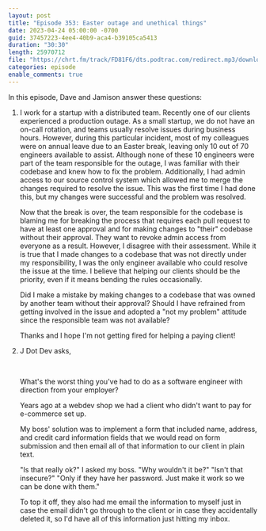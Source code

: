 ```yaml
---
layout: post
title: "Episode 353: Easter outage and unethical things"
date: 2023-04-24 05:00:00 -0700
guid: 37457223-4ee4-40b9-aca4-b39105ca5413
duration: "30:30"
length: 25970712
file: "https://chrt.fm/track/FD81F6/dts.podtrac.com/redirect.mp3/download.softskills.audio/sse-353.mp3"
categories: episode
enable_comments: true
---
```


In this episode, Dave and Jamison answer these questions:

1. I work for a startup with a distributed team. Recently one of our clients experienced a production outage. As a small startup, we do not have an on-call rotation, and teams usually resolve issues during business hours. However, during this particular incident, most of my colleagues were on annual leave due to an Easter break, leaving only 10 out of 70 engineers available to assist. Although none of these 10 engineers were part of the team responsible for the outage, I was familiar with their codebase and knew how to fix the problem. Additionally, I had admin access to our source control system which allowed me to merge the changes required to resolve the issue. This was the first time I had done this, but my changes were successful and the problem was resolved.
   
   Now that the break is over, the team responsible for the codebase is blaming me for breaking the process that requires each pull request to have at least one approval and for making changes to "their" codebase without their approval. They want to revoke admin access from everyone as a result. However, I disagree with their assessment. While it is true that I made changes to a codebase that was not directly under my responsibility, I was the only engineer available who could resolve the issue at the time. I believe that helping our clients should be the priority, even if it means bending the rules occasionally.
   
   Did I make a mistake by making changes to a codebase that was owned by another team without their approval? Should I have refrained from getting involved in the issue and adopted a "not my problem" attitude since the responsible team was not available?
   
   Thanks and I hope I'm not getting fired for helping a paying client!

2. J Dot Dev asks,
   
   ‌
   
   What's the worst thing you've had to do as a software engineer with direction from your employer?
   
   Years ago at a webdev shop we had a client who didn't want to pay for e-commerce set up.
   
   My boss' solution was to implement a form that included name, address, and credit card information fields that we would read on form submission and then email all of that information to our client in plain text.
   
   "Is that really ok?" I asked my boss.
   "Why wouldn't it be?"
   "Isn't that insecure?"
   "Only if they have her password. Just make it work so we can be done with them."
   
   To top it off, they also had me email the information to myself just in case the email didn't go through to the client or in case they accidentally deleted it, so I'd have all of this information just hitting my inbox.
